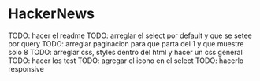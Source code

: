 # HackerNews
 
TODO: hacer el readme
TODO: arreglar el select por default y que se setee por query
TODO: arreglar paginacion para que parta del 1 y que muestre solo 8
TODO: arreglar css, styles dentro del html y hacer un css general
TODO: hacer los test
TODO: agregar el icono en el select
TODO: hacerlo responsive
